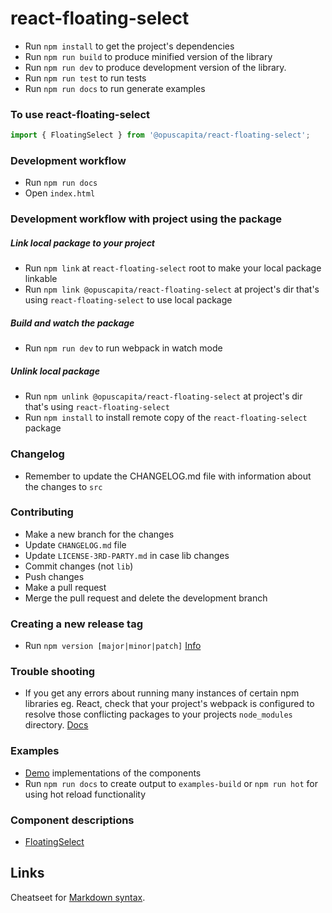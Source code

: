 # react-floating-select
* Run `npm install` to get the project's dependencies
* Run `npm run build` to produce minified version of the library
* Run `npm run dev` to produce development version of the library.
* Run `npm run test` to run tests
* Run `npm run docs` to run generate examples

### To use react-floating-select
```javascript
import { FloatingSelect } from '@opuscapita/react-floating-select';
```
### Development workflow
* Run `npm run docs`
* Open `index.html`

### Development workflow with project using the package
##### Link local package to your project
* Run `npm link` at `react-floating-select` root to make your local package linkable
* Run `npm link @opuscapita/react-floating-select` at project's dir that's using `react-floating-select` to use local package
##### Build and watch the package
* Run `npm run dev` to run webpack in watch mode
##### Unlink local package
* Run `npm unlink @opuscapita/react-floating-select` at project's dir that's using `react-floating-select`
* Run `npm install` to install remote copy of the `react-floating-select` package

### Changelog
* Remember to update the CHANGELOG.md file with information about the changes to `src`

### Contributing
* Make a new branch for the changes
* Update `CHANGELOG.md` file
* Update `LICENSE-3RD-PARTY.md` in case lib changes
* Commit changes (not `lib`)
* Push changes
* Make a pull request
* Merge the pull request and delete the development branch

### Creating a new release tag
* Run `npm version [major|minor|patch]` [Info](https://docs.npmjs.com/cli/version)

### Trouble shooting
* If you get any errors about running many instances of certain npm libraries eg. React, check that your project's webpack is configured to resolve those conflicting packages to your projects `node_modules` directory. [Docs](https://webpack.github.io/docs/configuration.html#resolve-alias)

### Examples
* [Demo](https://opuscapita.github.io/react-floating-select) implementations of the components
* Run `npm run docs` to create output to `examples-build` or `npm run hot` for using hot reload functionality

### Component descriptions

- [FloatingSelect](./src/floating-select/README.md)

## Links

Cheatseet for [Markdown syntax](https://github.com/adam-p/markdown-here/wiki/Markdown-Cheatsheet).
